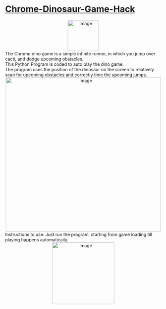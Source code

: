 # [Chrome-Dinosaur-Game-Hack](chrome://dino)
<div align="center" ><img src="https://github.com/sgagankumar/Chrome-Dinosaur-Game-Hack/blob/master/Images/IMG1.JPG" alt="Image" width=auto height=100px/></div>
The Chrome dino game is a simple infinite runner, in which you jump over cacti, and dodge upcoming obstacles.<br>
This Python Program is coded to auto play the dino game.<br>
The program uses the position of the dinosaur on the screen to relatively scan for upcoming obstacles and correctly time the upcoming jumps.
<div align="center" ><img src="https://github.com/sgagankumar/Chrome-Dinosaur-Game-Hack/blob/master/Images/IMG3.JPG" alt="Image" width=auto height=500px/></div>
Instructions to use:
Just run the program, starting from game loading till playing happens automatically.
<div align="center" ><img src="https://github.com/sgagankumar/Chrome-Dinosaur-Game-Hack/blob/master/Images/Dino_non-birthday_version.gif" alt="Image" width=auto height=200px/></div>

